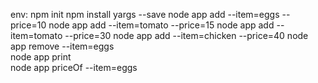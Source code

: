 env:
npm init 
npm install yargs --save
node app add --item=eggs --price=10
node app add --item=tomato --price=15
node app add --item=tomato --price=30
node app add --item=chicken --price=40
node app remove  --item=eggs   
node app print    
node app priceOf --item=eggs